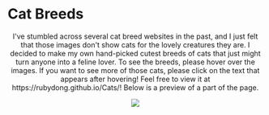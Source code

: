 # Cat Breeds
<p align="center">I've stumbled across several cat breed websites in the past, and I just felt that those images don't show cats for the lovely creatures they are. I decided to make my own hand-picked cutest breeds of cats that just might turn anyone into a feline lover. To see the breeds, please hover over the images. If you want to see more of those cats, please click on the text that appears after hovering! Feel free to view it at https://rubydong.github.io/Cats/! Below is a preview of a part of the page. 

<p align="center"><img src='https://cloud.githubusercontent.com/assets/14133821/12107190/7e69c94c-b335-11e5-8702-424ade5eb730.png'>
